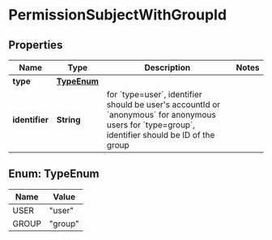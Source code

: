 # PermissionSubjectWithGroupId

## Properties
Name | Type | Description | Notes
------------ | ------------- | ------------- | -------------
**type** | [**TypeEnum**](#TypeEnum) |  | 
**identifier** | **String** | for &#x60;type&#x3D;user&#x60;, identifier should be user&#x27;s accountId or &#x60;anonymous&#x60; for anonymous users  for &#x60;type&#x3D;group&#x60;, identifier should be ID of the group | 

<a name="TypeEnum"></a>
## Enum: TypeEnum
Name | Value
---- | -----
USER | &quot;user&quot;
GROUP | &quot;group&quot;
